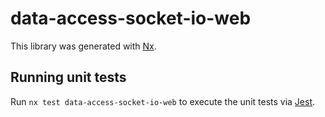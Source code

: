# data-access-socket-io-web

This library was generated with [Nx](https://nx.dev).

## Running unit tests

Run `nx test data-access-socket-io-web` to execute the unit tests via [Jest](https://jestjs.io).
